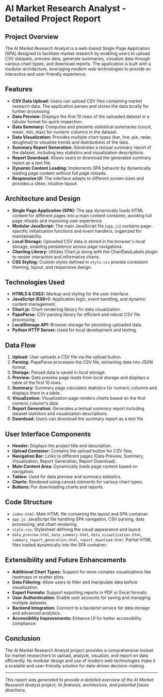# AI Market Research Analyst - Detailed Project Report

## Project Overview

The AI Market Research Analyst is a web-based Single Page Application (SPA) designed to facilitate market research by enabling users to upload CSV datasets, preview data, generate summaries, visualize data through various chart types, and download reports. The application is built with a modular architecture, leveraging modern web technologies to provide an interactive and user-friendly experience.

## Features

- **CSV Data Upload:** Users can upload CSV files containing market research data. The application parses and stores the data locally for further processing.
- **Data Preview:** Displays the first 10 rows of the uploaded dataset in a tabular format for quick inspection.
- **Data Summary:** Computes and presents statistical summaries (count, mean, min, max) for numeric columns in the dataset.
- **Data Visualization:** Provides multiple chart types (bar, line, pie, radar, doughnut) to visualize trends and distributions of the data.
- **Summary Report Generation:** Generates a textual summary report of the dataset, including key statistics and visualization descriptions.
- **Report Download:** Allows users to download the generated summary report as a text file.
- **Dynamic Content Loading:** Implements SPA behavior by dynamically loading page content without full page reloads.
- **Responsive UI:** The interface adapts to different screen sizes and provides a clean, intuitive layout.

## Architecture and Design

- **Single Page Application (SPA):** The app dynamically loads HTML content for different pages into a main content container, avoiding full page reloads and improving user experience.
- **Modular JavaScript:** The main JavaScript file (`app.js`) contains page-specific initialization functions and event handlers, organized for maintainability.
- **Local Storage:** Uploaded CSV data is stored in the browser's local storage, enabling persistence across page navigations.
- **Charting Library:** Utilizes Chart.js along with the ChartDataLabels plugin to render interactive and informative charts.
- **CSS Styling:** Custom styles defined in `style.css` provide consistent theming, layout, and responsive design.

## Technologies Used

- **HTML5 & CSS3:** Markup and styling for the user interface.
- **JavaScript (ES6+):** Application logic, event handling, and dynamic content management.
- **Chart.js:** Chart rendering library for data visualization.
- **PapaParse:** CSV parsing library for efficient and robust CSV file processing.
- **LocalStorage API:** Browser storage for persisting uploaded data.
- **Python HTTP Server:** Used for local development and testing.

## Data Flow

1. **Upload:** User uploads a CSV file via the upload button.
2. **Parsing:** PapaParse processes the CSV file, extracting data into JSON format.
3. **Storage:** Parsed data is saved in local storage.
4. **Preview:** Data preview page reads from local storage and displays a table of the first 10 rows.
5. **Summary:** Summary page calculates statistics for numeric columns and displays them in a table.
6. **Visualization:** Visualization page renders charts based on the first numeric column's data.
7. **Report Generation:** Generates a textual summary report including dataset statistics and visualization descriptions.
8. **Download:** Users can download the summary report as a text file.

## User Interface Components

- **Header:** Displays the project title and description.
- **Upload Container:** Contains the upload button for CSV files.
- **Navigation Bar:** Links to different pages (Data Preview, Summary, Visualization, Report Generation, Report Download).
- **Main Content Area:** Dynamically loads page content based on navigation.
- **Tables:** Used for data preview and summary statistics.
- **Charts:** Rendered using canvas elements for various chart types.
- **Buttons:** For downloading charts and reports.

## Code Structure

- `index.html`: Main HTML file containing the layout and SPA container.
- `app.js`: JavaScript file handling SPA navigation, CSV parsing, data processing, and chart rendering.
- `style.css`: Stylesheet defining the visual appearance and layout.
- `data_preview.html`, `data_summary.html`, `data_visualization.html`, `summary_report_generation.html`, `report_download.html`: Partial HTML files loaded dynamically into the SPA container.

## Extensibility and Future Enhancements

- **Additional Chart Types:** Support for more complex visualizations like heatmaps or scatter plots.
- **Data Filtering:** Allow users to filter and manipulate data before visualization.
- **Export Formats:** Support exporting reports in PDF or Excel formats.
- **User Authentication:** Enable user accounts for saving and managing multiple datasets.
- **Backend Integration:** Connect to a backend service for data storage and advanced analytics.
- **Accessibility Improvements:** Enhance UI for better accessibility compliance.

## Conclusion

The AI Market Research Analyst project provides a comprehensive toolset for market researchers to upload, analyze, visualize, and report on data efficiently. Its modular design and use of modern web technologies make it a scalable and user-friendly solution for data-driven decision-making.

---

*This report was generated to provide a detailed overview of the AI Market Research Analyst project, its features, architecture, and potential future directions.*
